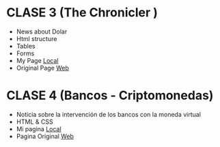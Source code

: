# CLASE 3 (The Chronicler )
- News about Dolar 
- Html structure
- Tables
- Forms
- My Page [Local](https://htmlpreview.github.io/?https://github.com/ojedamilton/NewForm/blob/main/index.html)
- Original Page [Web](https://www.cronista.com/finanzas-mercados/dolar-blue-hoy-jueves-14-de-abril-a-cuanto-cotiza/)
# CLASE 4 (Bancos - Criptomonedas)
- Noticia sobre la intervención de los bancos con la moneda virtual
- HTML & CSS
- Mi pagina [Local](https://htmlpreview.github.io/?https://github.com/ojedamilton/NewForm/blob/develop/selectores_layout.html)
- Pagina Original [Web](https://www.clarin.com/economia/bancos-argentinos-permiten-comprar-vender-criptomonedas_0_FI3IJvsAx1.html)
